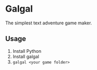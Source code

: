 # Galgal
The simplest text adventure game maker.

## Usage
1. Install Python
2. Install galgal
3. `galgal <your game folder>`
